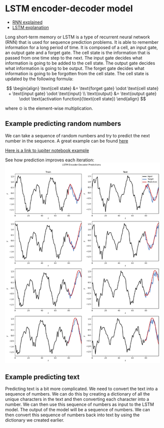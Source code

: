 # LSTM encoder-decoder model

- [RNN explained](https://www.youtube.com/watch?v=Y2wfIKQyd1I&ab_channel=codebasics)
- [LSTM explanation](https://www.youtube.com/watch?v=LfnrRPFhkuY&ab_channel=codebasics)

Long short-term memory or LSTM is a type of recurrent neural network (RNN) that is used for sequence prediction problems. It is able to remember information for a long period of time. It is composed of a cell, an input gate, an output gate and a forget gate. The cell state is the information that is passed from one time step to the next. The input gate decides what information is going to be added to the cell state. The output gate decides what information is going to be output. The forget gate decides what information is going to be forgotten from the cell state. The cell state is updated by the following formula:

$$
\begin{align}
\text{cell state} &= \text{forget gate} \odot \text{cell state} + \text{input gate} \odot \text{input} \\
\text{output} &= \text{output gate} \odot \text{activation function}(\text{cell state})
\end{align}
$$

where $\odot$ is the element-wise multiplication.

## Example predicting random numbers

We can take a sequence of random numbers and try to predict the next number in the sequence. A great example can be found [here](https://machinelearningmastery.com/how-to-develop-lstm-models-for-time-series-forecasting/)

[Here is a link to jupiter notebook example](./LSTM_encoder_decoder_test.ipynb)

See how prediction improves each iteration:
![random number prediction](./traning_LSTM_random_number_example.png)


## Example predicting text

Predicting text is a bit more complicated. We need to convert the text into a sequence of numbers. We can do this by creating a dictionary of all the unique characters in the text and then converting each character into a number. We can then use this sequence of numbers as input to the LSTM model. The output of the model will be a sequence of numbers. We can then convert this sequence of numbers back into text by using the dictionary we created earlier.


